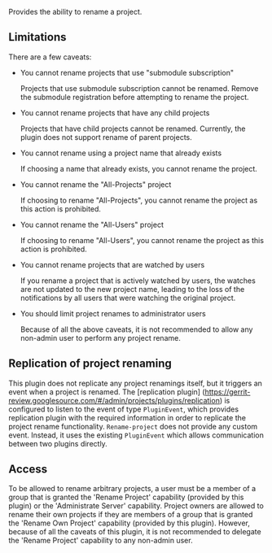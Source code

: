 Provides the ability to rename a project.

Limitations
-----------

There are a few caveats:

* You cannot rename projects that use "submodule subscription"

     Projects that use submodule subscription cannot be renamed.
     Remove the submodule registration before attempting to rename the project.

* You cannot rename projects that have any child projects

     Projects that have child projects cannot be renamed. Currently, the
     plugin does not support rename of parent projects.

* You cannot rename using a project name that already exists

     If choosing a name that already exists, you cannot rename the project.

* You cannot rename the "All-Projects" project

     If choosing to rename "All-Projects", you cannot rename the project as this action is prohibited.

* You cannot rename the "All-Users" project

     If choosing to rename "All-Users", you cannot rename the project as this action is prohibited.

* You cannot rename projects that are watched by users

     If you rename a project that is actively watched by users, the watches are
     not updated to the new project name, leading to the loss of the notifications
     by all users that were watching the original project.

* You should limit project renames to administrator users

     Because of all the above caveats, it is not recommended to allow any non-admin
     user to perform any project rename.

Replication of project renaming
-------------------------------

This plugin does not replicate any project renamings itself, but it triggers
an event when a project is renamed. The [replication plugin]
(https://gerrit-review.googlesource.com/#/admin/projects/plugins/replication)
is configured to listen to the event of type `PluginEvent`, which provides
replication plugin with the required information in order to replicate the
project rename functionality. `Rename-project` does not provide any custom
event. Instead, it uses the existing `PluginEvent` which allows communication
between two plugins directly.

Access
------

To be allowed to rename arbitrary projects, a user must be a member of a
group that is granted the 'Rename Project' capability (provided by this
plugin) or the 'Administrate Server' capability. Project owners are
allowed to rename their own projects if they are members of a group that
is granted the 'Rename Own Project' capability (provided by this
plugin). However, because of all the caveats of this plugin, it is not
recommended to delegate the 'Rename Project' capability to any non-admin user.
